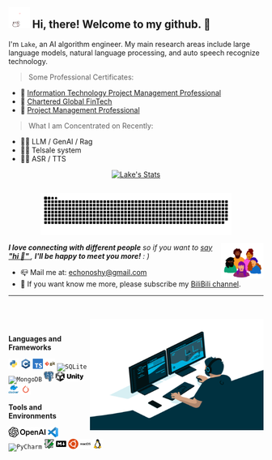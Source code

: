 <h2><img src="src/hellokittydance.gif" alt="Hi" width="42" /> Hi, there!  Welcome to my github. 🦾</h2>

I'm `Lake`, an AI algorithm engineer. My main research areas include large language models, natural language processing, and auto speech recognize technology. 
> Some Professional Certificates:

  - 🔭 [Information Technology Project Management Professional](https://www.ruankao.org.cn/platform/details?code=03_01)
  - 🌱 [Chartered Global FinTech](https://www.cgftedu.com/)
  - 🌟 [Project Management Professional](https://www.pmi.org/certifications/project-management-pmp)

> What I am Concentrated on Recently:
  - 🚣‍♂️ LLM / GenAI / Rag
  - 🤽‍♀️ Telsale system
  - 🏄‍♀️ ASR / TTS

<p align="center">
  <a href="https://github.com/echonoshy" class="rich-diff-level-one">
    <img src="https://readme-stats-server-jackcc.vercel.app/api?username=echonoshy&title_color=333&text_color=777" alt="Lake's Stats" >
  </a>
</p>

<div align="center" style="transform: scale(0.75);">
  <picture>
    <source media="(prefers-color-scheme: dark)" srcset="https://raw.githubusercontent.com/echonoshy/echonoshy/output/github-contribution-grid-snake-dark.svg" />
    <source media="(prefers-color-scheme: light)" srcset="https://raw.githubusercontent.com/echonoshy/echonoshy/output/github-contribution-grid-snake.svg" />
    <img alt="github-snake" src="https://raw.githubusercontent.com/echonoshy/echonoshy/output/github-contribution-grid-snake-dark.svg" />
  </picture>
</div>

<img align="right" alt="GIF" src="src/giphy.gif" width="84" title="Say HI"> 
<summary><em><b>I love connecting with different people</b> so if you want to <a href="https://github.com/echonoshy/echonoshy/issues/new" >say <b>"hi 👋" </b></a>, <b>I'll be happy to meet you more!</b> : )</em></summary>

- 📪 Mail me at: echonoshy@gmail.com
- 💬 If you want know me more, please subscribe my [BiliBili channel](https://space.bilibili.com/65742859).

---

<!--my introduction end -->

<br>

<img align="right" alt="GIF" src="src/code.gif" width="343" height="220" title="Do what you like, and do it best!"> &nbsp;&nbsp;&nbsp;&nbsp;

 
**Languages and Frameworks**

<code><img height="20" src="https://raw.githubusercontent.com/github/explore/80688e429a7d4ef2fca1e82350fe8e3517d3494d/topics/python/python.png" alt="Python" title="Python"></code>
<code><img height="20" src="https://raw.githubusercontent.com/github/explore/80688e429a7d4ef2fca1e82350fe8e3517d3494d/topics/cpp/cpp.png" alt="C++" title="C++"></code>
<code><img height="20" src="src/icon/Typescript.svg.png" alt="Typescript" title="Typescript"></code>
<code><img height="20" src="https://raw.githubusercontent.com/github/explore/80688e429a7d4ef2fca1e82350fe8e3517d3494d/topics/git/git.png" alt="Git" title="Git"></code>
<code><img height="20" src="https://user-images.githubusercontent.com/29084184/218292066-c36545bd-47ac-4838-8958-1399009c3cc8.png" alt="SQLite" title="SQLite"></code>
<code><img height="20" src="https://user-images.githubusercontent.com/29084184/218291328-d57affa6-dba3-4ba1-90ff-25cb273fcd84.png" alt="MongoDB" title="mongodb"></code>
<code><img height="20" src="src/icon/Postgresql_elephant.svg.png" alt="PostgreSql" title="PostgreSql"></code>
<code><img height="20" src="src/icon/Unity_2021.svg.png" alt="Unity" title="Unity"></code>
<code><img height="20" src="https://raw.githubusercontent.com/github/explore/80688e429a7d4ef2fca1e82350fe8e3517d3494d/topics/docker/docker.png" alt="Docker" title="Docker"></code>
<code><img height="20" src="src/icon/pytorch-logo.png" alt="PyTorch" title="PyTorch"></code>


**Tools and Environments**

<code><img height="20" src="src/icon/OpenAI_Logo.svg.png" alt="OpenAI" title="OpenAI"></code>
<code><img height="20" src="src/icon/Visual_Studio_Code_1.35_icon.svg.png" alt="VSCode" title="VSCode"></code>
<code><img height="20" src="https://images.nowcoder.com/images/20180629/0_1530258305740_67F7BB46DE9FC78164CA628F2CE05C37" alt="PyCharm" title="PyCharm"></code>
<code><img height="20" src="https://raw.githubusercontent.com/github/explore/80688e429a7d4ef2fca1e82350fe8e3517d3494d/topics/vim/vim.png" alt="Vim" title="Vim"></code>
<code><img height="20" src="https://raw.githubusercontent.com/github/explore/80688e429a7d4ef2fca1e82350fe8e3517d3494d/topics/markdown/markdown.png" alt="Markdown" title="MarkDown"></code>
<code><img height="20" src="https://raw.githubusercontent.com/github/explore/80688e429a7d4ef2fca1e82350fe8e3517d3494d/topics/ubuntu/ubuntu.png" alt="Ubuntu" title="Ubuntu"></code>
<code><img height="20" src="https://raw.githubusercontent.com/github/explore/80688e429a7d4ef2fca1e82350fe8e3517d3494d/topics/macos/macos.png" alt="MacOS" title="MacOS"></code>
<code><img height="20" src="https://raw.githubusercontent.com/github/explore/80688e429a7d4ef2fca1e82350fe8e3517d3494d/topics/linux/linux.png" alt="Linux" title="Linux"></code>
    
<br>

